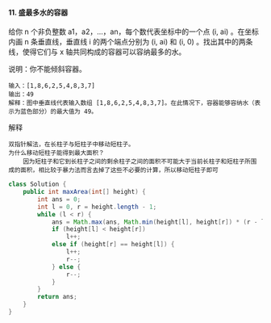 #### 11. 盛最多水的容器

给你 n 个非负整数 a1，a2，...，an，每个数代表坐标中的一个点 (i, ai) 。在坐标内画 n 条垂直线，垂直线 i 的两个端点分别为 (i, ai) 和 (i, 0) 。找出其中的两条线，使得它们与 x 轴共同构成的容器可以容纳最多的水。

说明：你不能倾斜容器。

```
输入：[1,8,6,2,5,4,8,3,7]
输出：49 
解释：图中垂直线代表输入数组 [1,8,6,2,5,4,8,3,7]。在此情况下，容器能够容纳水（表示为蓝色部分）的最大值为 49。
```

解释
```
双指针解法，在长柱子与短柱子中移动短柱子。
为什么移动短柱子能得到最大面积？
    因为短柱子和它到长柱子之间的剩余柱子之间的面积不可能大于当前长柱子和短柱子所围成的面积，相比较于暴力法而言去掉了这些不必要的计算，所以移动短柱子即可
```

```Java
class Solution {
    public int maxArea(int[] height) {
        int ans = 0;
        int l = 0, r = height.length - 1;
        while (l < r) {
            ans = Math.max(ans, Math.min(height[l], height[r]) * (r - l));
            if (height[l] < height[r])
                l++;
            else if (height[r] == height[l]) {
                l++;
                r--;
            } else {
                r--;
            }
        }
        return ans;
    }
}
```